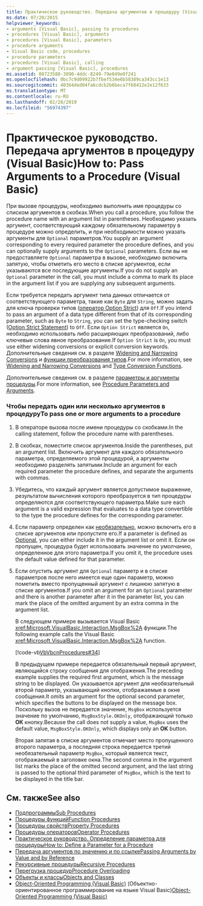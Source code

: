 ```yaml
---
title: Практическое руководство. Передача аргументов в процедуру (Visual Basic)
ms.date: 07/20/2015
helpviewer_keywords:
- arguments [Visual Basic], passing to procedures
- procedures [Visual Basic], arguments
- procedures [Visual Basic], parameters
- procedure arguments
- Visual Basic code, procedures
- procedure parameters
- procedures [Visual Basic], calling
- argument passing [Visual Basic], procedures
ms.assetid: 08723588-3890-4ddc-8249-79e049e0f241
ms.openlocfilehash: 0bc7c9d09922b7fbef534e6b58389ca343cc1e13
ms.sourcegitcommit: 40364ded04fa6cdcb2b6beca7f68412e2e12f633
ms.translationtype: MT
ms.contentlocale: ru-RU
ms.lasthandoff: 02/28/2019
ms.locfileid: "56974397"
---
```

# <a name="how-to-pass-arguments-to-a-procedure-visual-basic"></a><span data-ttu-id="229ad-102">Практическое руководство. Передача аргументов в процедуру (Visual Basic)</span><span class="sxs-lookup"><span data-stu-id="229ad-102">How to: Pass Arguments to a Procedure (Visual Basic)</span></span>
<span data-ttu-id="229ad-103">При вызове процедуры, необходимо выполнить имя процедуры со списком аргументов в скобках.</span><span class="sxs-lookup"><span data-stu-id="229ad-103">When you call a procedure, you follow the procedure name with an argument list in parentheses.</span></span> <span data-ttu-id="229ad-104">Необходимо указать аргумент, соответствующий каждому обязательному параметру в процедуре можно определить, и при необходимости можно указать аргументы для `Optional` параметров.</span><span class="sxs-lookup"><span data-stu-id="229ad-104">You supply an argument corresponding to every required parameter the procedure defines, and you can optionally supply arguments to the `Optional` parameters.</span></span> <span data-ttu-id="229ad-105">Если вы не предоставляете `Optional` параметра в вызове, необходимо включить запятую, чтобы отметить его место в списке аргументов, если указываются все последующие аргументы.</span><span class="sxs-lookup"><span data-stu-id="229ad-105">If you do not supply an `Optional` parameter in the call, you must include a comma to mark its place in the argument list if you are supplying any subsequent arguments.</span></span>  
  
 <span data-ttu-id="229ad-106">Если требуется передать аргумент типа данных отличается от соответствующего параметра, такие как `Byte` для `String`, можно задать для ключа проверки типов ([оператор Option Strict](../../../../visual-basic/language-reference/statements/option-strict-statement.md)) для `Off`.</span><span class="sxs-lookup"><span data-stu-id="229ad-106">If you intend to pass an argument of a data type different from that of its corresponding parameter, such as `Byte` to `String`, you can set the type-checking switch ([Option Strict Statement](../../../../visual-basic/language-reference/statements/option-strict-statement.md)) to `Off`.</span></span> <span data-ttu-id="229ad-107">Если `Option Strict` является `On`, необходимо использовать либо расширяющих преобразований, либо ключевые слова явное преобразование.</span><span class="sxs-lookup"><span data-stu-id="229ad-107">If `Option Strict` is `On`, you must use either widening conversions or explicit conversion keywords.</span></span> <span data-ttu-id="229ad-108">Дополнительные сведения см. в разделе [Widening and Narrowing Conversions](../../../../visual-basic/programming-guide/language-features/data-types/widening-and-narrowing-conversions.md) и [функции преобразования типов](../../../../visual-basic/language-reference/functions/type-conversion-functions.md).</span><span class="sxs-lookup"><span data-stu-id="229ad-108">For more information, see [Widening and Narrowing Conversions](../../../../visual-basic/programming-guide/language-features/data-types/widening-and-narrowing-conversions.md) and [Type Conversion Functions](../../../../visual-basic/language-reference/functions/type-conversion-functions.md).</span></span>  
  
 <span data-ttu-id="229ad-109">Дополнительные сведения см. в разделе [параметры и аргументы процедуры](./procedure-parameters-and-arguments.md).</span><span class="sxs-lookup"><span data-stu-id="229ad-109">For more information, see [Procedure Parameters and Arguments](./procedure-parameters-and-arguments.md).</span></span>  
  
### <a name="to-pass-one-or-more-arguments-to-a-procedure"></a><span data-ttu-id="229ad-110">Чтобы передать один или несколько аргументов в процедуру</span><span class="sxs-lookup"><span data-stu-id="229ad-110">To pass one or more arguments to a procedure</span></span>  
  
1.  <span data-ttu-id="229ad-111">В операторе вызова после имени процедуры со скобками.</span><span class="sxs-lookup"><span data-stu-id="229ad-111">In the calling statement, follow the procedure name with parentheses.</span></span>  
  
2.  <span data-ttu-id="229ad-112">В скобках, поместите список аргументов.</span><span class="sxs-lookup"><span data-stu-id="229ad-112">Inside the parentheses, put an argument list.</span></span> <span data-ttu-id="229ad-113">Включить аргумент для каждого обязательного параметра, определяемого этой процедурой, а аргументы необходимо разделять запятыми.</span><span class="sxs-lookup"><span data-stu-id="229ad-113">Include an argument for each required parameter the procedure defines, and separate the arguments with commas.</span></span>  
  
3.  <span data-ttu-id="229ad-114">Убедитесь, что каждый аргумент является допустимое выражение, результатом вычисления которого преобразуется в тип процедуры определяются для соответствующего параметра.</span><span class="sxs-lookup"><span data-stu-id="229ad-114">Make sure each argument is a valid expression that evaluates to a data type convertible to the type the procedure defines for the corresponding parameter.</span></span>  
  
4.  <span data-ttu-id="229ad-115">Если параметр определен как [необязательно](../../../../visual-basic/language-reference/modifiers/optional.md), можно включить его в списке аргументов или пропустите его.</span><span class="sxs-lookup"><span data-stu-id="229ad-115">If a parameter is defined as [Optional](../../../../visual-basic/language-reference/modifiers/optional.md), you can either include it in the argument list or omit it.</span></span> <span data-ttu-id="229ad-116">Если он пропущен, процедура будет использовать значение по умолчанию, определенное для этого параметра.</span><span class="sxs-lookup"><span data-stu-id="229ad-116">If you omit it, the procedure uses the default value defined for that parameter.</span></span>  
  
5.  <span data-ttu-id="229ad-117">Если опустить аргумент для `Optional` параметр и в списке параметров после него имеется еще один параметр, можно пометить вместо пропущенный аргумент с лишнюю запятую в списке аргументов.</span><span class="sxs-lookup"><span data-stu-id="229ad-117">If you omit an argument for an `Optional` parameter and there is another parameter after it in the parameter list, you can mark the place of the omitted argument by an extra comma in the argument list.</span></span>  
  
     <span data-ttu-id="229ad-118">В следующем примере вызывается Visual Basic <xref:Microsoft.VisualBasic.Interaction.MsgBox%2A> функции.</span><span class="sxs-lookup"><span data-stu-id="229ad-118">The following example calls the Visual Basic <xref:Microsoft.VisualBasic.Interaction.MsgBox%2A> function.</span></span>  
  
     [!code-vb[VbVbcnProcedures#34](~/samples/snippets/visualbasic/VS_Snippets_VBCSharp/VbVbcnProcedures/VB/Class1.vb#34)]  
  
     <span data-ttu-id="229ad-119">В предыдущем примере передается обязательный первый аргумент, являющийся строку сообщения для отображения.</span><span class="sxs-lookup"><span data-stu-id="229ad-119">The preceding example supplies the required first argument, which is the message string to be displayed.</span></span> <span data-ttu-id="229ad-120">Он указывается аргумент для необязательный второй параметр, указывающий кнопки, отображаемые в окне сообщения.</span><span class="sxs-lookup"><span data-stu-id="229ad-120">It omits an argument for the optional second parameter, which specifies the buttons to be displayed on the message box.</span></span> <span data-ttu-id="229ad-121">Поскольку вызов не передается значение, `MsgBox` используется значение по умолчанию, `MsgBoxStyle.OKOnly`, отображающий только **ОК** кнопку.</span><span class="sxs-lookup"><span data-stu-id="229ad-121">Because the call does not supply a value, `MsgBox` uses the default value, `MsgBoxStyle.OKOnly`, which displays only an **OK** button.</span></span>  
  
     <span data-ttu-id="229ad-122">Вторая запятая в списке аргументов отмечает место пропущенного второго параметра, а последняя строка передается третий необязательный параметр `MsgBox`, который является текст, отображаемый в заголовке окна.</span><span class="sxs-lookup"><span data-stu-id="229ad-122">The second comma in the argument list marks the place of the omitted second argument, and the last string is passed to the optional third parameter of `MsgBox`, which is the text to be displayed in the title bar.</span></span>  
  
## <a name="see-also"></a><span data-ttu-id="229ad-123">См. также</span><span class="sxs-lookup"><span data-stu-id="229ad-123">See also</span></span>

- [<span data-ttu-id="229ad-124">Подпрограммы</span><span class="sxs-lookup"><span data-stu-id="229ad-124">Sub Procedures</span></span>](./sub-procedures.md)
- [<span data-ttu-id="229ad-125">Процедуры функций</span><span class="sxs-lookup"><span data-stu-id="229ad-125">Function Procedures</span></span>](./function-procedures.md)
- [<span data-ttu-id="229ad-126">Процедуры свойств</span><span class="sxs-lookup"><span data-stu-id="229ad-126">Property Procedures</span></span>](./property-procedures.md)
- [<span data-ttu-id="229ad-127">Процедуры операторов</span><span class="sxs-lookup"><span data-stu-id="229ad-127">Operator Procedures</span></span>](./operator-procedures.md)
- [<span data-ttu-id="229ad-128">Практическое руководство. Определение параметра для процедуры</span><span class="sxs-lookup"><span data-stu-id="229ad-128">How to: Define a Parameter for a Procedure</span></span>](./how-to-define-a-parameter-for-a-procedure.md)
- [<span data-ttu-id="229ad-129">Передача аргументов по значению и по ссылке</span><span class="sxs-lookup"><span data-stu-id="229ad-129">Passing Arguments by Value and by Reference</span></span>](./passing-arguments-by-value-and-by-reference.md)
- [<span data-ttu-id="229ad-130">Рекурсивные процедуры</span><span class="sxs-lookup"><span data-stu-id="229ad-130">Recursive Procedures</span></span>](./recursive-procedures.md)
- [<span data-ttu-id="229ad-131">Перегрузка процедур</span><span class="sxs-lookup"><span data-stu-id="229ad-131">Procedure Overloading</span></span>](./procedure-overloading.md)
- [<span data-ttu-id="229ad-132">Объекты и классы</span><span class="sxs-lookup"><span data-stu-id="229ad-132">Objects and Classes</span></span>](../../../../visual-basic/programming-guide/language-features/objects-and-classes/index.md)
- <span data-ttu-id="229ad-133">[Object-Oriented Programming (Visual Basic)](../../concepts/object-oriented-programming.md) (Объектно-ориентированное программирование на языке Visual Basic)</span><span class="sxs-lookup"><span data-stu-id="229ad-133">[Object-Oriented Programming (Visual Basic)](../../concepts/object-oriented-programming.md)</span></span>
